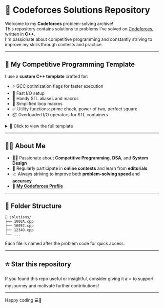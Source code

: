 # 🚀 Codeforces Solutions Repository

Welcome to my **Codeforces** problem-solving archive!  
This repository contains solutions to problems I've solved on [Codeforces](https://codeforces.com/), written in **C++**.  
I'm passionate about competitive programming and constantly striving to improve my skills through contests and practice.

---

## 📌 My Competitive Programming Template

I use a **custom C++ template** crafted for:

- ⚡️ GCC optimization flags for faster execution  
- 🧵 Fast I/O setup  
- 🧰 Handy STL aliases and macros  
- 🔁 Simplified loop macros  
- ✅ Utility functions: prime check, power of two, perfect square  
- 📦 Overloaded I/O operators for STL containers  

<details>
<summary>📄 Click to view the full template</summary>

```cpp
// GCC Optimizations
#pragma GCC optimize("Ofast")
#pragma GCC optimize("no-stack-protector")
#pragma GCC optimize("unroll-loops")
#pragma GCC target("sse,sse2,sse3,ssse3,popcnt,abm,mmx,tune=native")
#pragma GCC optimize("fast-math")
#pragma GCC optimize("Ofast")
#pragma GCC optimize("unroll-loops")
#pragma GCC target("avx,avx2,fma")

#include <bits/stdc++.h>
using namespace std;

typedef long long int ll;
typedef long double ld;
typedef pair<ll, ll> pll;
typedef vector<ll> vll;
typedef vector<ld> vld;
typedef vector<string> vs;
typedef vector<pll> vpll;
typedef map<ll, ll> mll;
typedef set<ll> sll;
typedef unordered_map<ll, ll> umll;
typedef unordered_set<ll> usll;
typedef priority_queue<ll> pq_max;
typedef priority_queue<ll, vector<ll>, greater<ll>> pq_min;
#define umap unordered_map
#define uset unordered_set

#define yes cout<<"YES"<<endl;
#define no cout<<"NO"<<endl;
#define pi (3.14159265358979323846)
#define mod 1000000007
#define inf LLONG_MAX
#define pb push_back
#define ppb pop_back
#define pf push_front
#define is insert
#define mp make_pair
#define ff first
#define ss second
#define all(x) x.begin(), x.end()
#define rall(x) x.rbegin(), x.rend()
#define sz(x) ((ll)(x).size())
#define max3(a, b, c) max(c, max(a, b))
#define max4(a, b, c, d) max(d, max(c, max(a, b)))
#define min3(a, b, c) min(c, min(a, b))
#define min4(a, b, c, d) min(d, min(c, min(a, b)))
#define print(x) cout << x;
#define sprint(x) cout << x << " ";
#define eprint(x) cout << x << endl;
#define sorta(ds) sort(all(ds))
#define sortd(ds) sort(rall(ds))

#define rfr(n) for(ll i=(n)-1; i>=0; i--)
#define rep1(i,a,b) for(ll i=(a); i<=(b); i++)
#define fr(n) for(ll i=0; i<(n); i++)
#define nesfr(x,y) for(ll i=0; i<(x); i++) for(ll j=0; j<(y); j++)
#define rep(i,a,b) for(ll i=(a); i<(b); i++)

#define fast ios_base::sync_with_stdio(false); cin.tie(nullptr); cout.tie(nullptr);

template<typename T1, typename T2> // cin >> pair<T1, T2>
istream& operator>>(istream &istream, pair<T1, T2> &p) { return (istream >> p.first >> p.second); }
template<typename T> // cin >> vector<T>
istream& operator>>(istream &istream, vector<T> &v) {for (auto &it : v)cin >> it; return istream;}
template<typename T1, typename T2> // cout << pair<T1, T2>
ostream& operator<<(ostream &ostream, const pair<T1, T2> &p) { return (ostream << p.first << " " << p.second); }
template<typename T> // cout << vector<T>
ostream& operator<<(ostream &ostream, const vector<T> &c) { for (auto &it : c) cout << it << " "; return ostream; }
template <typename T> // cout << set<T>
ostream& operator<<(ostream& os, const set<T>& v) {for (auto it : v) {os << it; if (it != *v.rbegin())os << " ";} os << "\n"; return os;}
template <typename T, typename S> // cout << map<T,S>
ostream& operator<<(ostream& os, const map<T, S>& v) {for (auto it : v) os << it.first << " " << it.second << "\n"; return os;}

bool isPrime(ll n) {if (n <= 1)return false; if (n <= 3)return true; if (n % 2 == 0 || n % 3 == 0)return false; for (int i = 5; i * i <= n; i = i + 6)if (n % i == 0 || n % (i + 2) == 0)return false; return true;}
bool isPowerOfTwo(ll x) {if (x == 0)return false; return (x & (x - 1)) == 0;}
bool isPerfectSquare(ll x) {if (x >= 0) {ll sr = sqrt(x); return (sr * sr == x);} return false;}

int main() {
    fast;
    ll t; cin>>t;
    while(t--){

        
    }

    return 0;
}
```

</details>

---

## 🙋‍♂️ About Me

- 🧑‍💻 Passionate about **Competitive Programming**, **DSA**, and **System Design**  
- 🎯 Regularly participate in **online contests** and learn from **editorials**  
- 📈 Always striving to improve both **problem-solving speed** and **accuracy**  
- 🔗 [**My Codeforces Profile**](https://codeforces.com/profile/AyushManwatkar)

---

## 📂 Folder Structure

```
📁 solutions/
├── 1000A.cpp
├── 1005C.cpp
├── 1234D.cpp
└── ...
```

Each file is named after the problem code for quick access.

---

## ⭐ Star this repository

If you found this repo useful or insightful, consider giving it a ⭐ to support my journey and motivate further contributions!

---

Happy coding 💻💪

